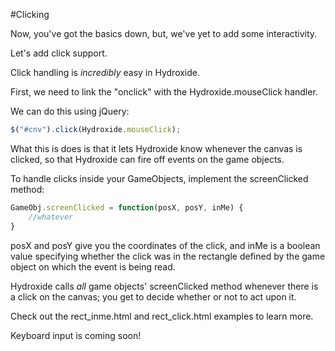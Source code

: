#Clicking

Now, you've got the basics down, but, we've yet to add some interactivity.

Let's add click support.

Click handling is *incredibly* easy in Hydroxide.

First, we need to link the "onclick" with the Hydroxide.mouseClick handler.

We can do this using jQuery:

```javascript
$("#cnv").click(Hydroxide.mouseClick);
```

What this is does is that it lets Hydroxide know whenever the canvas is clicked, so that Hydroxide can fire off events on the game objects.

To handle clicks inside your GameObjects, implement the screenClicked method:

```javascript
GameObj.screenClicked = function(posX, posY, inMe) {
	//whatever
}
```

posX and posY give you the coordinates of the click, and inMe is a boolean value specifying whether the click was in the rectangle defined by the game object on which the event is being read.

Hydroxide calls *all* game objects' screenClicked method whenever there is a click on the canvas; you get to decide whether or not to act upon it.

Check out the rect_inme.html and rect_click.html examples to learn more.

Keyboard input is coming soon!

